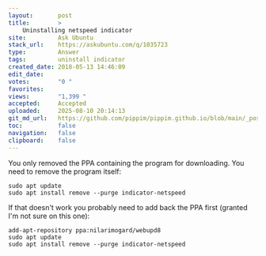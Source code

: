 ```yaml
---
layout:       post
title:        >
    Uninstalling netspeed indicator
site:         Ask Ubuntu
stack_url:    https://askubuntu.com/q/1035723
type:         Answer
tags:         uninstall indicator
created_date: 2018-05-13 14:46:09
edit_date:    
votes:        "0 "
favorites:    
views:        "1,399 "
accepted:     Accepted
uploaded:     2025-08-10 20:14:13
git_md_url:   https://github.com/pippim/pippim.github.io/blob/main/_posts/2018/2018-05-13-Uninstalling-netspeed-indicator.md
toc:          false
navigation:   false
clipboard:    false
---
```


You only removed the PPA containing the program for downloading. You need to remove the program itself:

``` 
sudo apt update
sudo apt install remove --purge indicator-netspeed
```

If that doesn't work you probably need to add back the PPA first (granted I'm not sure on this one):

``` 
add-apt-repository ppa:nilarimogard/webupd8
sudo apt update
sudo apt install remove --purge indicator-netspeed
```
